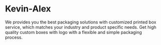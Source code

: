 # Kevin-Alex
We provides you the best packaging solutions with customized printed box service, which matches your industry and product specific needs. Get high quality custom boxes with logo with a flexible and simple packaging process.
